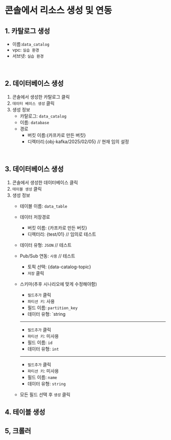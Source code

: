 # 콘솔에서 리소스 생성 및 연동

## 1. 카탈로그 생성
- 이름:`data_catalog`
- vpc: `실습 환경`
- 서브넷: `실습 환경`
</br>

## 2. 데이터베이스 생성
1. 콘솔에서 생성한 카탈로그 클릭
2. `데이터 베이스 생성` 클릭
3. 생성 정보
   - 카탈로그: `data_catalog`
   - 이름: `database`
   - 경로
     - 버킷 이름:{카프카로 만든 버킷}
     - 디렉터리:{obj-kafka/2025/02/05} // 현재 임의 설정
</br>

## 3. 데이터베이스 생성
1. 콘솔에서 생성한 데이터베이스 클릭
2. `테이블 생성` 클릭
3. 생성 정보
   - 테이블 이름: `data_table`
   - 데이터 저장경로
     - 버킷 이름: {카프카로 만든 버킷}
     - 디렉터리: {test/01} // 임의로 테스트
   - 데이터 유형: `JSON` // 테스트
   - Pub/Sub 연동: `사용` // 테스트
     - 토픽 선택: {data-catalog-topic}
     - `저장` 클릭
   - 스키마(추후 시나리오에 맞게 수정해야함)
     - `필드추가` 클릭
     - `파티션 키`: 사용
     - 필드 이름: `partition_key`
     - 데이터 유형: `string
     - ---
    
     - `필드추가` 클릭
     - `파티션 키`: 미사용
     - 필드 이름: `id`
     - 데이터 유형: `int`
     - ---
    
     - `필드추가` 클릭
     - `파티션 키`: 미사용
     - 필드 이름: `name`
     - 데이터 유형: `string`
    
   - 모든 필드 선택 후 `생성` 클릭




## 4. 테이블 생성
## 5, 크롤러

